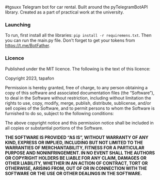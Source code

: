 #tgsuxx
Telegram bot for car rental. Built around the pyTelegramBotAPI library.
Created as a part of practical work at the university.

### Launching
To run, first install all the libraries:
`pip install -r requiremens.txt`.
Then you can run the main.py file. Don't forget to get your tokens from https://t.me/BotFather.

### Licence
Published under the MIT licence. The following is the text of this licence:

Copyright 2023, tapafon

Permission is hereby granted, free of charge, to any person obtaining a copy of this software and associated documentation files (the “Software”), to deal in the Software without restriction, including without limitation the rights to use, copy, modify, merge, publish, distribute, sublicense, and/or sell copies of the Software, and to permit persons to whom the Software is furnished to do so, subject to the following conditions:

The above copyright notice and this permission notice shall be included in all copies or substantial portions of the Software.

**THE SOFTWARE IS PROVIDED “AS IS”, WITHOUT WARRANTY OF ANY KIND, EXPRESS OR IMPLIED, INCLUDING BUT NOT LIMITED TO THE WARRANTIES OF MERCHANTABILITY, FITNESS FOR A PARTICULAR PURPOSE AND NONINFRINGEMENT. IN NO EVENT SHALL THE AUTHORS OR COPYRIGHT HOLDERS BE LIABLE FOR ANY CLAIM, DAMAGES OR OTHER LIABILITY, WHETHER IN AN ACTION OF CONTRACT, TORT OR OTHERWISE, ARISING FROM, OUT OF OR IN CONNECTION WITH THE SOFTWARE OR THE USE OR OTHER DEALINGS IN THE SOFTWARE.**